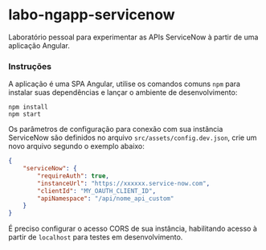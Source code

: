 # labo-ngapp-servicenow

Laboratório pessoal para experimentar as APIs ServiceNow à partir de uma aplicação Angular.


### Instruções

A aplicação é uma SPA Angular, utilise os comandos comuns `npm` para instalar suas dependências e lançar o ambiente de desenvolvimento:

```shell
npm install
npm start
```


Os parâmetros de configuração para conexão com sua instância ServiceNow são definidos no arquivo `src/assets/config.dev.json`, crie um novo arquivo segundo o exemplo abaixo:

```json
{
    "serviceNow": {
        "requireAuth": true,
        "instanceUrl": "https://xxxxxx.service-now.com",
        "clientId": "MY_OAUTH_CLIENT_ID",
        "apiNamespace": "/api/nome_api_custom"
    }
}
```

É preciso configurar o acesso CORS de sua instância, habilitando acesso à partir de `localhost` para testes em desenvolvimento.

